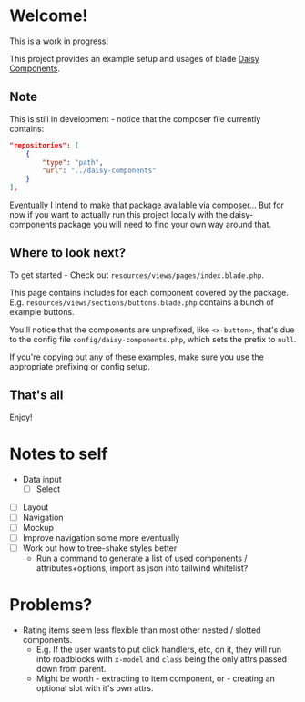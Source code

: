 # Welcome!

This is a work in progress!

This project provides an example setup and usages of blade [Daisy Components](https://github.com/mister-simon/daisy-components).


## Note

This is still in development - notice that the composer file currently contains:

```json
"repositories": [
    {
        "type": "path",
        "url": "../daisy-components"
    }
],
```

Eventually I intend to make that package available via composer... But for now if you want to actually run this project locally with the daisy-components package you will need to find your own way around that. 

## Where to look next?

To get started - Check out `resources/views/pages/index.blade.php`.

This page contains includes for each component covered by the package. E.g. `resources/views/sections/buttons.blade.php` contains a bunch of example buttons.

You'll notice that the components are unprefixed, like `<x-button>`, that's due to the config file `config/daisy-components.php`, which sets the prefix to `null`.

If you're copying out any of these examples, make sure you use the appropriate prefixing or config setup.

## That's all

Enjoy!


# Notes to self

- Data input
  - [ ] Select
- [ ] Layout
- [ ] Navigation
- [ ] Mockup
- [ ] Improve navigation some more eventually
- [ ] Work out how to tree-shake styles better
  - Run a command to generate a list of used components / attributes+options, import as json into tailwind whitelist?

# Problems?

- Rating items seem less flexible than most other nested / slotted components.
  - E.g. If the user wants to put click handlers, etc, on it, they will run into roadblocks with `x-model` and `class` being the only attrs passed down from parent.
  - Might be worth - extracting to item component, or - creating an optional slot with it's own attrs.
